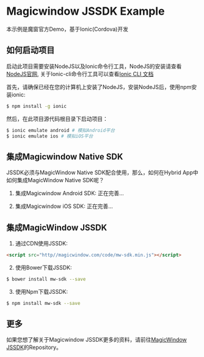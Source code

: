 Magicwindow JSSDK Example
=====================

本示例是魔窗官方Demo，基于Ionic(Cordova)开发

## 如何启动项目

启动此项目需要安装NodeJS以及Ionic命令行工具，NodeJS的安装请查看[NodeJS官网](https://nodejs.org/en/), 关于Ionic-cli命令行工具可以查看[Ionic CLI 文档](https://github.com/driftyco/ionic-cli)

首先，请确保已经在您的计算机上安装了NodeJS，安装NodeJS后，使用npm安装ionic:

```bash
$ npm install -g ionic
```

然后，在此项目源代码根目录下启动项目：

```bash
$ ionic emulate android # 模拟Android平台
$ ionic emulate ios # 模拟iOS平台
```
## 集成Magicwindow Native SDK

JSSDK必须与MagicWindow Native SDK配合使用，那么，如何在Hybrid App中如何集成MagicWindow Native SDK呢？

1. 集成Magicwindow Android SDK: 
正在完善...

2. 集成Magicwindow iOS SDK:
正在完善...

## 集成MagicWindow JSSDK

1. 通过CDN使用JSSDK:
```html
<script src="http//magicwindow.com/code/mw-sdk.min.js"></script>
```

2. 使用Bower下载JSSDK:
```bash
$ bower install mw-sdk --save
```

3. 使用Npm下载JSSDK:
```bash
$ npm install mw-sdk --save
```

## 更多
如果您想了解关于Magicwindow JSSDK更多的资料，请前往[MagicWindow JSSDK](https://github.com/magicwindow/mw-jssdk)的Repository。